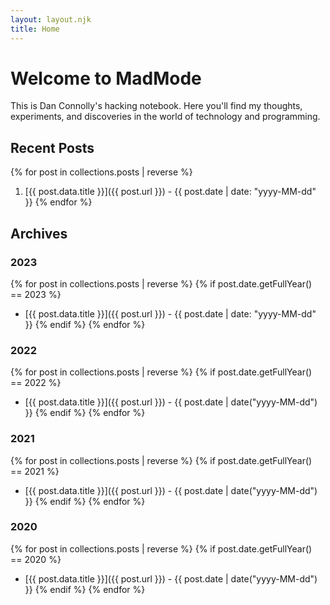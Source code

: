 ```yaml
---
layout: layout.njk
title: Home
---
```


# Welcome to MadMode

This is Dan Connolly's hacking notebook. Here you'll find my thoughts, experiments, and discoveries in the world of technology and programming.

## Recent Posts

{% for post in collections.posts | reverse %}
1. [{{ post.data.title }}]({{ post.url }}) - {{ post.date | date: "yyyy-MM-dd" }}
{% endfor %}

## Archives

### 2023
{% for post in collections.posts | reverse %}
{% if post.date.getFullYear() == 2023 %}
- [{{ post.data.title }}]({{ post.url }}) - {{ post.date | date: "yyyy-MM-dd" }}
{% endif %}
{% endfor %}

### 2022
{% for post in collections.posts | reverse %}
{% if post.date.getFullYear() == 2022 %}
- [{{ post.data.title }}]({{ post.url }}) - {{ post.date | date("yyyy-MM-dd") }}
{% endif %}
{% endfor %}

### 2021
{% for post in collections.posts | reverse %}
{% if post.date.getFullYear() == 2021 %}
- [{{ post.data.title }}]({{ post.url }}) - {{ post.date | date("yyyy-MM-dd") }}
{% endif %}
{% endfor %}

### 2020
{% for post in collections.posts | reverse %}
{% if post.date.getFullYear() == 2020 %}
- [{{ post.data.title }}]({{ post.url }}) - {{ post.date | date("yyyy-MM-dd") }}
{% endif %}
{% endfor %}
